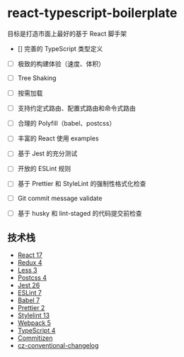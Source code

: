 # react-typescript-boilerplate

目标是打造市面上最好的基于 React 脚手架

- []  完善的 TypeScript 类型定义
- [ ] 极致的构建体验（速度、体积）
- [ ] Tree Shaking
- [ ] 按需加载
- [ ] 支持约定式路由、配置式路由和命令式路由
- [ ] 合理的 Polyfill（babel、postcss）
- [ ] 丰富的 React 使用 examples
- [ ] 基于 Jest 的充分测试
- [ ] 开放的 ESLint 规则
- [ ] 基于 Prettier 和 StyleLint 的强制性格式化检查
- [ ] Git commit message validate
- [ ] 基于 husky 和 lint-staged 的代码提交前检查


## 技术栈
- [React 17]()
- [Redux 4]()
- [Less 3]()
- [Postcss 4]()
- [Jest 26]()
- [ESLint 7]()
- [Babel 7]()
- [Prettier 2]()
- [Stylelint 13]()
- [Webpack 5]()
- [TypeScript 4]()
- [Commitizen](https://github.com/commitizen/cz-cli)
- [cz-conventional-changelog](https://www.npmjs.com/package/cz-conventional-changelog)
